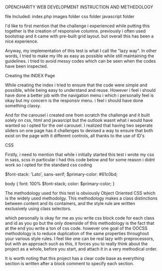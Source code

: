 OPENCHARITY WEB DEVELOPMENT INSTRUCTION AND METHEDOLOGY

file Included:
index.php
images folder
css folder
javascript folder


I'd like to first mention that the challenge i experienced while putting this together is the creation of responsive columns. previously i often used bootstrap and it came with pre-built grid layout. but overall this has been a nice experience.

Anyway, my implementation of this test is what I call the "lazy way".  In other words, I tried to make my life as easy as possible while still maintaining the guidelines. i tried to avoid messy codes which can be seen when the codes have been inspected.

Creating the INDEX Page

While creating the index i tried to ensure that the code were simple and possible, while being easy to understand and reuse. However i feel i should have done a better job with the navigation menu i which i personally feel is okay but my concern is the responsiv menu. i feel i should have done something classy.

And for the carousel i created one from scratch the challenge and it built solely on css, html and javasrcipt but the outlook wasnt what i would have wanted so i opted for the owl carousel. I realized that having two seperate sliders on one page has it challenges to devised a way to ensure that both exist on the page with it different controls, all thanks to the use of ID's 

CSS

Firstly, i need to mention that while i  initially started this test i wrote my css in sass, scss in particular
 i had this code below and for some reason i didnt work so i opted for the standard css coding 


$font-stack:    'Lato', sans-serif;
$primary-color: #61c0bd;

body {
  font: 100% $font-stack;
  color: $primary-color;
}

The methodology used for this test is obviously Object Oriented CSS which is the widely used methodolgy. This methodology makes a class distinctions between content and its containers, and the style rule are written exclusively using class selectors.

which personally is okay for me as you write css block code for each class and id as you go but the only downside of this methodology is the fact that at the end you write a ton of css code. however one goal of the OOCSS methodology is to reduce duplication of the same properties throughout your various style rules. I feel like one can be real lazy with preprocessors, but with an approach such as this, it forces you to really think about the project as a whole, before you start, and attach it in a very methodical order.

It is worth noting that this project has a clear code base as everything section is written after a block comment to specify each section.